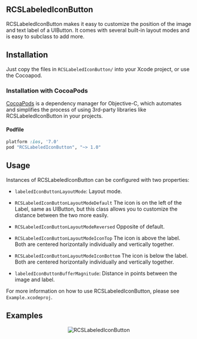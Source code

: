 ## RCSLabeledIconButton

RCSLabeledIconButton makes it easy to customize the position of the image and text label of a UIButton. It comes with several built-in layout modes and is easy to subclass to add more.

## Installation

Just copy the files in `RCSLabeledIconButton/` into your Xcode project, or use the Cocoapod.

### Installation with CocoaPods

[CocoaPods](http://cocoapods.org) is a dependency manager for Objective-C, which automates and simplifies the process of using 3rd-party libraries like RCSLabeledIconButton in your projects.

#### Podfile

```ruby
platform :ios, '7.0'
pod "RCSLabeledIconButton", "~> 1.0"
```

## Usage

Instances of RCSLabeledIconButton can be configured with two properties:

* `labeledIconButtonLayoutMode`:      Layout mode.

 - `RCSLabeledIconButtonLayoutModeDefault`
 The icon is on the left of the Label, same as UIButton, but this class allows you to customize the distance
 between the two more easily.

 - `RCSLabeledIconButtonLayoutModeReversed`
 Opposite of default.

 - `RCSLabeledIconButtonLayoutModeIconTop`
 The icon is above the label. Both are centered horizontally individually and vertically together.

 - `RCSLabeledIconButtonLayoutModeIconBottom`
 The icon is below the label. Both are centered horizontally individually and vertically together.

- `labeledIconButtonBufferMagnitude`: Distance in points between the image and label.

For more information on how to use RCSLabeledIconButton, please see `Example.xcodeproj`.

## Examples

<p align="center" >
  <img src="https://raw.github.com/sapheriel/RCSLabeledIconButton/assets/layoutModes.png" alt="RCSLabeledIconButton" title="RCSLabeledIconButton">
</p>
